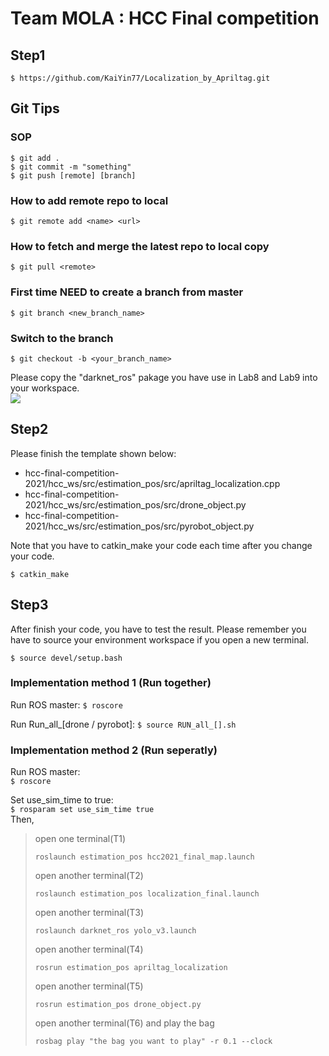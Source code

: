 # Team MOLA : HCC Final competition #
## Step1
```
$ https://github.com/KaiYin77/Localization_by_Apriltag.git
```
## Git Tips
### SOP
```
$ git add . 
$ git commit -m "something"
$ git push [remote] [branch]
```
### How to add remote repo to local
```
$ git remote add <name> <url>
```
### How to fetch and merge the latest repo to local copy
```
$ git pull <remote>
```
### First time NEED to create a branch from master
```
$ git branch <new_branch_name>
``` 
### Switch to the branch
```
$ git checkout -b <your_branch_name>
```

Please copy the "darknet_ros" pakage you have use in Lab8 and Lab9 into your workspace.  
![](https://imgur.com/0dVP4uY.png)  

## Step2
Please finish the template shown below:
* hcc-final-competition-2021/hcc_ws/src/estimation_pos/src/apriltag_localization.cpp
* hcc-final-competition-2021/hcc_ws/src/estimation_pos/src/drone_object.py
* hcc-final-competition-2021/hcc_ws/src/estimation_pos/src/pyrobot_object.py

Note that you have to catkin_make your code each time after you change your code.
```
$ catkin_make
```
## Step3
After finish your code, you have to test the result.
Please remember you have to source your environment workspace if you open a new terminal.
```
$ source devel/setup.bash
```
### Implementation method 1 (Run together)
Run ROS master:
`$ roscore`

Run Run_all_[drone / pyrobot]:
`$ source RUN_all_[].sh`

### Implementation method 2 (Run seperatly)
Run ROS master:  
`$ roscore`

Set use_sim_time to true:  
`$ rosparam set use_sim_time true`  
Then, 

> open one terminal(T1)
> ```
> roslaunch estimation_pos hcc2021_final_map.launch
> ```
> open another terminal(T2)
> ```
> roslaunch estimation_pos localization_final.launch
> ```
> open another terminal(T3)
> ```
> roslaunch darknet_ros yolo_v3.launch
> ```
> open another terminal(T4)  
> ```
> rosrun estimation_pos apriltag_localization 
> ```
> open another terminal(T5)
> ```
> rosrun estimation_pos drone_object.py
> ```
> open another terminal(T6) and play the bag
> ```
> rosbag play "the bag you want to play" -r 0.1 --clock
> ```
